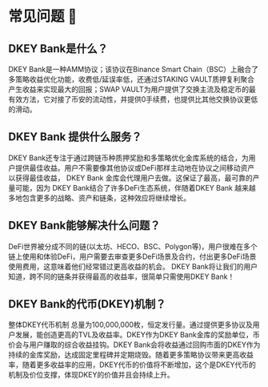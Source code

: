 # 常见问题 📖

## DKEY Bank是什么？

DKEY Bank是一种AMM协议；该协议在Binance Smart Chain（BSC）上融合了多策略收益优化功能，收费低/延误率低，还通过STAKING VAULT质押复利聚合产生收益来实现最大的回报；SWAP VAULT为用户提供了交换主流及稳定币的最有效方法，它对接了币安的流动性，并提供0手续费，也提供比其他交换协议更低的滑动。

## DKEY Bank 提供什么服务？

DKEY Bank还专注于通过跨链币种质押奖励和多策略优化金库系统的结合，为用户提供最佳收益。用户不需要像其他协议或DeFi那样主动地在协议之间移动资产以获得最佳收益， DKEY Bank 金库会代理用户去做。这保证了最高，最可靠的产量可能，因为 DKEY Bank结合了许多DeFi生态系统，伴随着DKEY Bank 越来越多地包含更多的战略、资产和链条，这种效应将继续增长。

## DKEY Bank能够解决什么问题？

DeFi世界被分成不同的链\(以太坊、HECO、BSC、Polygon等\)，用户很难在多个链上使用和体验DeFi，用户需要去审查更多DeFi场景及合约，付出更多DeFi场景使用费用，这意味着他们经常错过更高收益的机会。 DKEY Bank将让我们的用户知道，跨不同的链条并获得最高的收益率，很简单只需使用DKEY Bank！

## DKEY Bank的代币\(DKEY\)机制？

整体DKEY代币机制 总量为100,000,000枚，恒定发行量。通过提供更多协议及用户发展，能创造更高的TVL及收益率。DKEY作为DKEY Bank金库的奖励单位，币价会与用户赚取的综合收益挂钩。DKEY Bank会将收益通过回购市面的DKEY作为持续的金库奖励，达成固定里程碑并定期烧毁。随着更多策略协议带来更高收益率，随着更多收益率的应用，DKEY代币的价值将不断增加，这个是DKEY代币的机制及价位支撑，体现DKEY的价值并且会持续上升。

